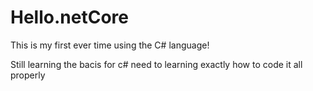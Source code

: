 # Hello.netCore

This is my first ever time using the C# language!


Still learning the bacis for c# need to learning exactly how to code it all properly
